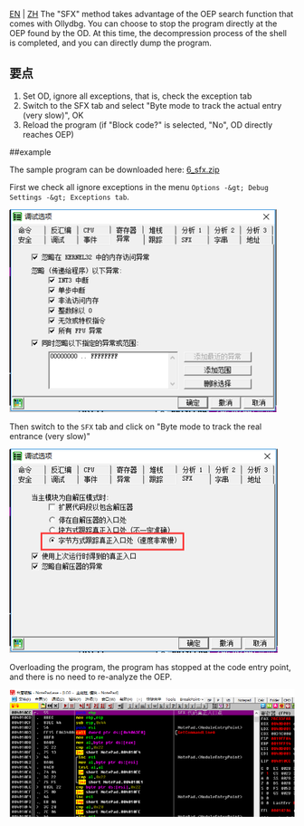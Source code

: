 [EN](./sfx.md) | [ZH](./sfx-zh.md)
The &quot;SFX&quot; method takes advantage of the OEP search function that comes with Ollydbg. You can choose to stop the program directly at the OEP found by the OD. At this time, the decompression process of the shell is completed, and you can directly dump the program.


## 要点


1. Set OD, ignore all exceptions, that is, check the exception tab
2. Switch to the SFX tab and select &quot;Byte mode to track the actual entry (very slow)&quot;, OK
3. Reload the program (if &quot;Block code?&quot; is selected, &quot;No&quot;, OD directly reaches OEP)


##example


The sample program can be downloaded here: [6_sfx.zip](https://github.com/ctf-wiki/ctf-challenges/blob/master/reverse/unpack/example/6_sfx.zip)


First we check all ignore exceptions in the menu `Options -&gt; Debug Settings -&gt; Exceptions tab`.


![sfx_01.png](./figure/sfx_01.png)



Then switch to the `SFX` tab and click on &quot;Byte mode to track the real entrance (very slow)&quot;


![sfx_02.png](./figure/sfx_02.png)



Overloading the program, the program has stopped at the code entry point, and there is no need to re-analyze the OEP.


![sfx_03.png](./figure/sfx_03.png)
